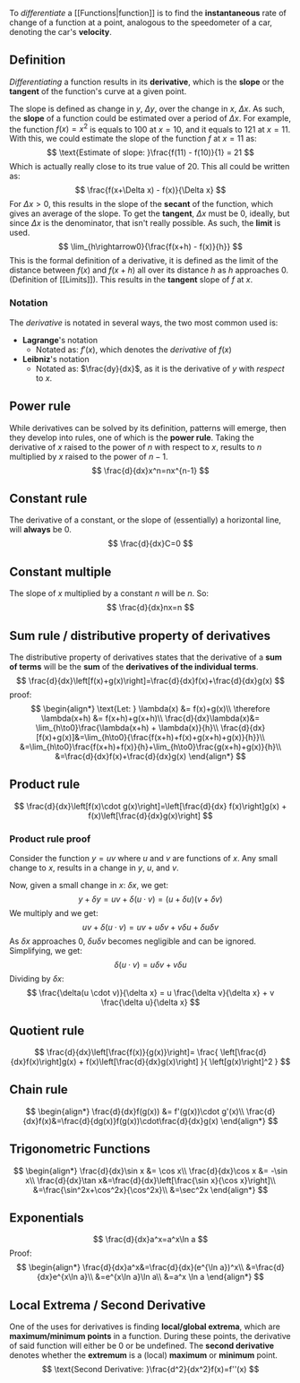 To *differentiate* a [[Functions|function]] is to find the **instantaneous** rate of change of a function at a point, analogous to the speedometer of a car, denoting the car's **velocity**. 
## Definition
*Differentiating* a function results in its **derivative**, which is the **slope** or the **tangent** of the function's curve at a given point.

The slope is defined as change in $y$, $\Delta y$, over the change in $x$, $\Delta x$. As such, the **slope** of a function could be estimated over a period of $\Delta x$. For example, the function $f(x) = x^2$ is equals to $100$ at $x=10$, and it equals to $121$ at $x=11$. With this, we could estimate the slope of the function $f$ at $x=11$ as:
$$
\text{Estimate of slope: }\frac{f(11) - f(10)}{1} = 21
$$
Which is actually really close to its true value of $20$. This all could be written as:
$$
\frac{f(x+\Delta x) - f(x)}{\Delta x}
$$
For $\Delta x > 0$, this results in the slope of the **secant** of the function, which gives an average of the slope. To get the **tangent**, $\Delta x$ must be $0$, ideally, but since $\Delta x$ is the denominator, that isn't really possible. As such, the **limit** is used.
$$
\lim_{h\rightarrow0}{\frac{f(x+h) - f(x)}{h}}
$$
This is the formal definition of a derivative, it is defined as the limit of the distance between $f(x)$ and $f(x+h)$ all over its distance $h$ as $h$ approaches $0$. (Definition of [[Limits]]). This results in the **tangent** slope of $f$ at $x$.
### Notation
The *derivative* is notated in several ways, the two most common used is:
* **Lagrange**'s notation
	* Notated as: $f'(x)$, which denotes the *derivative* of $f(x)$
* **Leibniz**'s notation
	* Notated as: $\frac{dy}{dx}$, as it is the derivative of $y$ with *respect* to $x$.
## Power rule
While derivatives can be solved by its definition, patterns will emerge, then they develop into rules, one of which is the **power rule**. Taking the derivative of $x$ raised to the power of $n$ with respect to $x$, results to $n$ multiplied by $x$ raised to the power of $n-1$.
$$
\frac{d}{dx}x^n=nx^{n-1}
$$
## Constant rule
The derivative of a constant, or the slope of (essentially) a horizontal line, will **always** be $0$.
$$
\frac{d}{dx}C=0
$$
## Constant multiple
The slope of $x$ multiplied by a constant $n$ will be $n$. So:
$$
\frac{d}{dx}nx=n
$$
## Sum rule / distributive property of derivatives
The distributive property of derivatives states that the derivative of a **sum of terms** will be the **sum** of the **derivatives of the individual terms**.
$$
\frac{d}{dx}\left[f(x)+g(x)\right]=\frac{d}{dx}f(x)+\frac{d}{dx}g(x)
$$
proof:
$$
\begin{align*}
\text{Let: } \lambda(x) &= f(x)+g(x)\\
\therefore \lambda(x+h) &= f(x+h)+g(x+h)\\
\frac{d}{dx}\lambda(x)&= \lim_{h\to0}\frac{\lambda(x+h) + \lambda(x)}{h}\\
\frac{d}{dx}[f(x)+g(x)]&=\lim_{h\to0}{\frac{f(x+h)+f(x)+g(x+h)+g(x)}{h}}\\
&=\lim_{h\to0}\frac{f(x+h)+f(x)}{h}+\lim_{h\to0}\frac{g(x+h)+g(x)}{h}\\
&=\frac{d}{dx}f(x)+\frac{d}{dx}g(x)
\end{align*}
$$
## Product rule
$$
\frac{d}{dx}\left[f(x)\cdot g(x)\right]=\left[\frac{d}{dx} f(x)\right]g(x) + f(x)\left[\frac{d}{dx}g(x)\right]
$$
### Product rule proof
Consider the function $y = uv$ where $u$ and $v$ are functions of $x$. Any small change to $x$, results in a change in $y$, $u$, and $v$.

Now, given a small change in $x$: $\delta x$, we get:
$$
y + \delta y =uv + \delta(u \cdot v) = (u+\delta u)(v + \delta v)
$$
We multiply and we get:
$$
uv + \delta(u \cdot v) = uv + u \delta v + v\delta u + \delta u \delta v
$$
As $\delta x$ approaches $0$, $\delta u \delta v$ becomes negligible and can be ignored. Simplifying, we get:
$$
\delta (u \cdot v) = u \delta v + v \delta u
$$
Dividing by $\delta x$:
$$
\frac{\delta(u \cdot v)}{\delta x} = u \frac{\delta v}{\delta x} + v \frac{\delta u}{\delta x}
$$
## Quotient rule
$$
\frac{d}{dx}\left[\frac{f(x)}{g(x)}\right]=
\frac{
	\left[\frac{d}{dx}f(x)\right]g(x)
	+
	f(x)\left[\frac{d}{dx}g(x)\right]
}{
\left[g(x)\right]^2
}
$$
## Chain rule
$$
\begin{align*}
\frac{d}{dx}f(g(x)) &= f'(g(x))\cdot g'(x)\\
\frac{d}{dx}f(x)&=\frac{d}{dg(x)}f(g(x))\cdot\frac{d}{dx}g(x)
\end{align*}
$$
## Trigonometric Functions
$$
\begin{align*}
\frac{d}{dx}\sin x &= \cos x\\
\frac{d}{dx}\cos x &= -\sin x\\
\frac{d}{dx}\tan x&=\frac{d}{dx}\left[\frac{\sin x}{\cos x}\right]\\
&=\frac{\sin^2x+\cos^2x}{\cos^2x}\\
	&=\sec^2x
\end{align*}
$$
## Exponentials
$$
\frac{d}{dx}a^x=a^x\ln a
$$
Proof:
$$
\begin{align*}
\frac{d}{dx}a^x&=\frac{d}{dx}(e^{\ln a})^x\\
&=\frac{d}{dx}e^{x\ln a}\\
&=e^{x\ln a}\ln a\\
&=a^x \ln a
\end{align*}
$$
## Local Extrema / Second Derivative
One of the uses for derivatives is finding **local/global extrema**, which are **maximum/minimum points** in a function. During these points, the derivative of said function will either be $0$ or be undefined. The **second derivative** denotes whether the **extremum** is a (local) **maximum** or **minimum** point.
$$
\text{Second Derivative: }\frac{d^2}{dx^2}f(x)=f''(x)
$$
